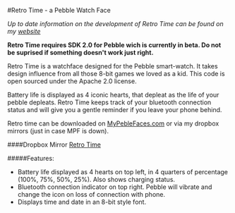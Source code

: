 #Retro Time - a Pebble Watch Face

*Up to date information on the development of Retro Time can be found on my [website](http://www.jonwgeorge.com/retro-time/)*

__Retro Time requires SDK 2.0 for Pebble wich is currently in beta. Do not be suprised if something doesn't work just right.__

Retro Time is a watchface designed for the Pebble smart-watch. It takes design influence from all those 8-bit games we loved as a kid. This code is open sourced under the Apache 2.0 license.

Battery life is displayed as 4 iconic hearts, that depleat as the life of your pebble depleats. Retro Time keeps track of your bluetooth connection status and will give you a gentle reminder if you leave your phone behind.

Retro time can be downloaded on [MyPebleFaces.com](http://www.mypebblefaces.com/apps/12135/7967/) or via my dropbox mirrors (just in case MPF is down).

####Dropbox Mirror
[Retro Time](https://dl.dropboxusercontent.com/u/42779824/pebble/retro-time.pbw)

<div id="features"></div>

#####Features:
* Battery life displayed as 4 hearts on top left, in 4 quarters of percentage (100%, 75%, 50%, 25%). Also shows charging status.
* Bluetooth connection indicator on top right. Pebble will vibrate and change the icon on loss of connection with phone.
* Displays time and date in an 8-bit style font.